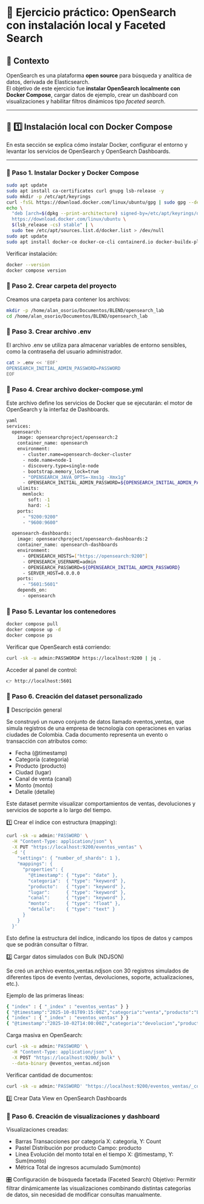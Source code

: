 # 🧪 Ejercicio práctico: OpenSearch con instalación local y Faceted Search

## 📍 Contexto

OpenSearch es una plataforma **open source** para búsqueda y analítica de datos, derivada de Elasticsearch.  
El objetivo de este ejercicio fue **instalar OpenSearch localmente con Docker Compose**, cargar datos de ejemplo, crear un dashboard con visualizaciones y habilitar filtros dinámicos tipo *faceted search*.

---

## 🧱 1️⃣ Instalación local con Docker Compose

En esta sección se explica cómo instalar Docker, configurar el entorno y levantar los servicios de OpenSearch y OpenSearch Dashboards.

---

### 🔹 Paso 1. Instalar Docker y Docker Compose


```bash
sudo apt update
sudo apt install ca-certificates curl gnupg lsb-release -y
sudo mkdir -p /etc/apt/keyrings
curl -fsSL https://download.docker.com/linux/ubuntu/gpg | sudo gpg --dearmor -o /etc/apt/keyrings/docker.gpg
echo \
  "deb [arch=$(dpkg --print-architecture) signed-by=/etc/apt/keyrings/docker.gpg] \
  https://download.docker.com/linux/ubuntu \
  $(lsb_release -cs) stable" | \
  sudo tee /etc/apt/sources.list.d/docker.list > /dev/null
sudo apt update
sudo apt install docker-ce docker-ce-cli containerd.io docker-buildx-plugin docker-compose-plugin -y
```
Verificar instalación:

```bash
docker --version
docker compose version
```

### 🔹 Paso 2. Crear carpeta del proyecto
Creamos una carpeta para contener los archivos:

```bash
mkdir -p /home/alan_osorio/Documentos/BLEND/opensearch_lab
cd /home/alan_osorio/Documentos/BLEND/opensearch_lab
```

### 🔹 Paso 3. Crear archivo .env
El archivo .env se utiliza para almacenar variables de entorno sensibles, como la contraseña del usuario administrador.

```bash
cat > .env << 'EOF'
OPENSEARCH_INITIAL_ADMIN_PASSWORD=PASSWORD
EOF
```

### 🔹 Paso 4. Crear archivo docker-compose.yml
Este archivo define los servicios de Docker que se ejecutarán: el motor de OpenSearch y la interfaz de Dashboards.
```bash
yaml
services:
  opensearch:
    image: opensearchproject/opensearch:2
    container_name: opensearch
    environment:
      - cluster.name=opensearch-docker-cluster
      - node.name=node-1
      - discovery.type=single-node
      - bootstrap.memory_lock=true
      - "OPENSEARCH_JAVA_OPTS=-Xms1g -Xmx1g"
      - OPENSEARCH_INITIAL_ADMIN_PASSWORD=${OPENSEARCH_INITIAL_ADMIN_PASSWORD}
    ulimits:
      memlock:
        soft: -1
        hard: -1
    ports:
      - "9200:9200"
      - "9600:9600"

  opensearch-dashboards:
    image: opensearchproject/opensearch-dashboards:2
    container_name: opensearch-dashboards
    environment:
      - OPENSEARCH_HOSTS=["https://opensearch:9200"]
      - OPENSEARCH_USERNAME=admin
      - OPENSEARCH_PASSWORD=${OPENSEARCH_INITIAL_ADMIN_PASSWORD}
      - SERVER_HOST=0.0.0.0
    ports:
      - "5601:5601"
    depends_on:
      - opensearch
```
### 🔹 Paso 5. Levantar los contenedores
```bash
docker compose pull
docker compose up -d
docker compose ps
```
Verificar que OpenSearch está corriendo:

```bash
curl -sk -u admin:PASSWORD# https://localhost:9200 | jq .
```
Acceder al panel de control:
```bash
👉 http://localhost:5601
```
### 🔹 Paso 6. Creación del dataset personalizado
🔹 Descripción general

Se construyó un nuevo conjunto de datos llamado eventos_ventas, que simula registros de una empresa de tecnología con operaciones en varias ciudades de Colombia.
Cada documento representa un evento o transacción con atributos como:

- Fecha (@timestamp)
- Categoría (categoria)
- Producto (producto)
- Ciudad (lugar)
- Canal de venta (canal)
- Monto (monto)
- Detalle (detalle)

Este dataset permite visualizar comportamientos de ventas, devoluciones y servicios de soporte a lo largo del tiempo.

1️⃣ Crear el índice con estructura (mapping):

```bash
curl -sk -u admin:'PASSWORD' \
  -H "Content-Type: application/json" \
  -X PUT "https://localhost:9200/eventos_ventas" \
  -d '{
    "settings": { "number_of_shards": 1 },
    "mappings": {
      "properties": {
        "@timestamp": { "type": "date" },
        "categoria":  { "type": "keyword" },
        "producto":   { "type": "keyword" },
        "lugar":      { "type": "keyword" },
        "canal":      { "type": "keyword" },
        "monto":      { "type": "float" },
        "detalle":    { "type": "text" }
      }
    }
  }'
```

Esto define la estructura del índice, indicando los tipos de datos y campos que se podrán consultar o filtrar.

2️⃣ Cargar datos simulados con Bulk (NDJSON)

Se creó un archivo eventos_ventas.ndjson con 30 registros simulados de diferentes tipos de evento (ventas, devoluciones, soporte, actualizaciones, etc.).

Ejemplo de las primeras líneas:
```bash
{ "index" : { "_index" : "eventos_ventas" } }
{ "@timestamp":"2025-10-01T09:15:00Z","categoria":"venta","producto":"Laptop","lugar":"Bogotá","canal":"Online","monto":850.5,"detalle":"Compra de laptop gama media" }
{ "index" : { "_index" : "eventos_ventas" } }
{ "@timestamp":"2025-10-02T14:00:00Z","categoria":"devolucion","producto":"Celular","lugar":"Cartagena","canal":"Tienda","monto":-620.0,"detalle":"Reembolso por garantía" }
```

Carga masiva en OpenSearch:
```bash
curl -sk -u admin:'PASSWORD' \
  -H "Content-Type: application/json" \
  -X POST "https://localhost:9200/_bulk" \
  --data-binary @eventos_ventas.ndjson
```

Verificar cantidad de documentos:
```bash
curl -sk -u admin:'PASSWORD' "https://localhost:9200/eventos_ventas/_count"
```
3️⃣ Crear Data View en OpenSearch Dashboards


### 🔹 Paso 6. Creación de visualizaciones y dashboard

Visualizaciones creadas:

- Barras	Transacciones por categoría	X: categoria, Y: Count
- Pastel	Distribución por producto	Campo: producto
- Línea	Evolución del monto total en el tiempo	X: @timestamp, Y: Sum(monto)
- Métrica	Total de ingresos acumulado	Sum(monto)

🎛️ Configuración de búsqueda facetada (Faceted Search)
Objetivo:
Permitir filtrar dinámicamente las visualizaciones combinando distintas categorías de datos, sin necesidad de modificar consultas manualmente.

